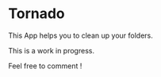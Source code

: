 # Tornado

This App helps you to clean up your folders.

This is a work in progress.

Feel free to comment !
